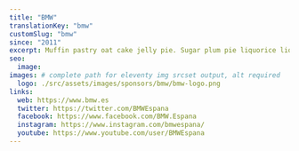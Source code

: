 ```yaml
---
title: "BMW"
translationKey: "bmw"
customSlug: "bmw"
since: "2011"
excerpt: Muffin pastry oat cake jelly pie. Sugar plum pie liquorice liquorice cookie cotton candy croissant. Powder tart jelly beans donut chocolate bar. Apple pie pudding chocolate bar sweet cheesecake soufflé.
seo:
  image:
images: # complete path for eleventy img srcset output, alt required
  logo: ./src/assets/images/sponsors/bmw/bmw-logo.png
links:
  web: https://www.bmw.es
  twitter: https://twitter.com/BMWEspana
  facebook: https://www.facebook.com/BMW.Espana
  instagram: https://www.instagram.com/bmwespana/
  youtube: https://www.youtube.com/user/BMWEspana
---
```

